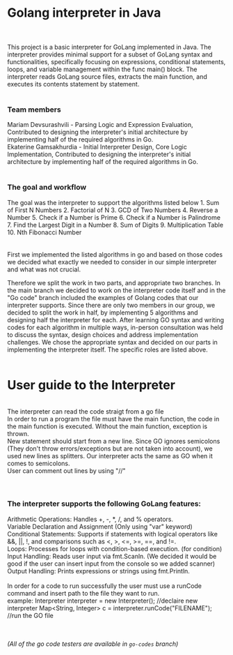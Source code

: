 # Golang interpreter in Java
<br><br>
This project is a basic interpreter for GoLang implemented in Java. The interpreter provides minimal support for a subset of GoLang syntax and functionalities, specifically focusing on expressions, conditional statements, loops, and variable management within the func main() block. The interpreter reads GoLang source files, extracts the main function, and executes its contents statement by statement. 
<br><br>
### Team members<br>
Mariam Devsurashvili - Parsing Logic and Expression Evaluation, Contributed to designing the interpreter's initial architecture by implementing half of the required algorithms in Go.
<br>
Ekaterine Gamsakhurdia - Initial Interpreter Design, Core Logic Implementation, Contributed to designing the interpreter's initial architecture by implementing half of the required algorithms in Go.
<br><br>

### The goal and workflow
The goal was the interpreter to support the algorithms listed below 
            1. Sum of First N Numbers
            2. Factorial of N
            3. GCD of Two Numbers
            4. Reverse a Number
            5. Check if a Number is Prime
            6. Check if a Number is Palindrome
            7. Find the Largest Digit in a Number
            8. Sum of Digits
            9. Multiplication Table
            10. Nth Fibonacci Number
      <br><br>      
First we implemented the listed algorithms in go and based on those codes we decided what exactly we needed to consider in our simple interpreter and what was not crucial.

Therefore we split the work in two parts, and appropriate two branches. In the main branch we decided to work on the interpreter code itself and in the "Go code" branch included the examples of Golang codes that our interpreter supports. Since there are only two members in our group, we decided to split the work in half, by implementing 5 algorithms and designing half the interpreter for each. After learning GO syntax and writing codes for each algorithm in multiple ways, in-person consultation was held to discuss the syntax, design choices and address implementation challenges. We chose the appropriate syntax and decided on our parts in implementing the interpreter itself. The specific roles are listed above.
<br><br>

# User guide to the Interpreter 
<br>
The interpreter can read the code straigt from a go file <br>
In order to run a program the file must have the main function, the code in the main function is executed. Without the main function, exception is thrown.<br>
New statement should start from a new line. Since GO ignores semicolons (They don't throw errors/exceptions but are not taken into account), we used new lines as splitters. Our interpreter acts the same as GO when it comes to semicolons.<br>
User can comment out lines by using "//"<br>
<br><br>

### The interpreter supports the following GoLang features:<br>
Arithmetic Operations: Handles +, -, *, /, and % operators.<br>
Variable Declaration and Assignment (Only using "var" keyword) <br>
Conditional Statements: Supports if statements with logical operators like &&, ||, !, and comparisons such as <, >, <=, >=, ==, and !=.<br>
Loops: Processes for loops with condition-based execution. (for condition)<br>
Input Handling: Reads user input via fmt.Scanln. (We decided it would be good if the user can insert input from the console so we added scanner)<br>
Output Handling: Prints expressions or strings using fmt.Println.<br>
<br>
In order for a code to run successfully the user must use a runCode command and insert path to the file they want to run.<br>
example: Interpreter interpreter = new Interpreter(); //declaire new interpreter
        Map<String, Integer>  c = interpreter.runCode("FILENAME"); //run the GO file

<br><br>
*(All of the go code testers are available in `go-codes` branch)*
